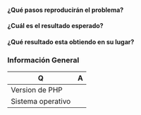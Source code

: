 #### ¿Qué pasos reproducirán el problema?

#### ¿Cuál es el resultado esperado?

#### ¿Qué resultado esta obtiendo en su lugar?


### Información General

| Q                | A
| ---------------- | ---
| Version de PHP   | 
| Sistema operativo|
